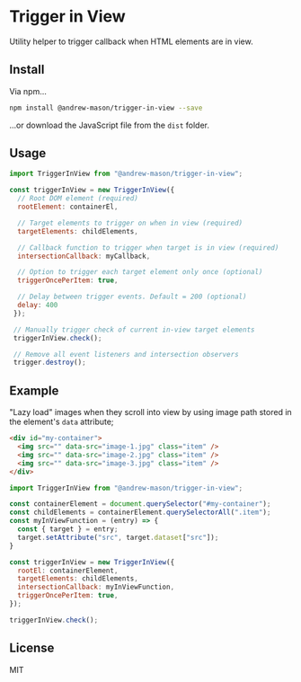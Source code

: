 # Trigger in View

Utility helper to trigger callback when HTML elements are in view.

## Install

Via npm...

```bash
npm install @andrew-mason/trigger-in-view --save
```

...or download the JavaScript file from the `dist` folder.

## Usage

```JavaScript
import TriggerInView from "@andrew-mason/trigger-in-view";

const triggerInView = new TriggerInView({
  // Root DOM element (required)
  rootElement: containerEl,

  // Target elements to trigger on when in view (required)
  targetElements: childElements,

  // Callback function to trigger when target is in view (required)
  intersectionCallback: myCallback,

  // Option to trigger each target element only once (optional)
  triggerOncePerItem: true,

  // Delay between trigger events. Default = 200 (optional)
  delay: 400
 });

 // Manually trigger check of current in-view target elements
 triggerInView.check();

 // Remove all event listeners and intersection observers
 trigger.destroy();
```

## Example

"Lazy load" images when they scroll into view by using image path stored in the
element's `data` attribute;

```HTML
<div id="my-container">
  <img src="" data-src="image-1.jpg" class="item" />
  <img src="" data-src="image-2.jpg" class="item" />
  <img src="" data-src="image-3.jpg" class="item" />
</div>

```

```JavaScript
import TriggerInView from "@andrew-mason/trigger-in-view";

const containerElement = document.querySelector("#my-container");
const childElements = containerElement.querySelectorAll(".item");
const myInViewFunction = (entry) => {
  const { target } = entry;
  target.setAttribute("src", target.dataset["src"]);
}

const triggerInView = new TriggerInView({
  rootEl: containerElement,
  targetElements: childElements,
  intersectionCallback: myInViewFunction,
  triggerOncePerItem: true,
});

triggerInView.check();
```

## License

MIT
